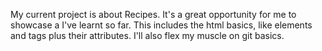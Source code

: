 My current project is about Recipes. It's a great opportunity for me to showcase a I've learnt so far.
This includes the html basics, like elements and tags plus their attributes.
I'll also flex my muscle on git basics.